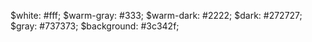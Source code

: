 $white: #fff;
$warm-gray: #333;
$warm-dark: #2222;
$dark: #272727;
$gray: #737373;
$background: #3c342f;
